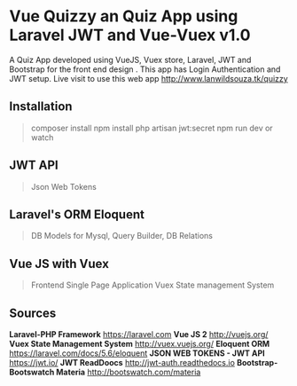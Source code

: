 # Vue Quizzy an Quiz App using Laravel JWT and Vue-Vuex v1.0
A Quiz App developed using VueJS, Vuex store, Laravel, JWT and Bootstrap for the front end design .
This app has Login Authentication and JWT setup.
Live visit to use this web app http://www.lanwildsouza.tk/quizzy
## Installation
> composer install
> npm install
> php artisan jwt:secret
> npm run dev or watch
## JWT API
> Json Web Tokens
## Laravel's ORM Eloquent
> DB Models for Mysql,
> Query Builder,
> DB Relations
## Vue JS with Vuex
> Frontend Single Page Application
> Vuex State management System
## Sources
 **Laravel-PHP Framework**
  https://laravel.com
 **Vue JS 2**
  http://vuejs.org/
 **Vuex State Management System**
  http://vuex.vuejs.org/
 **Eloquent ORM**
  https://laravel.com/docs/5.6/eloquent
 **JSON WEB TOKENS - JWT API**
  https://jwt.io/
 **JWT ReadDoocs**
  http://jwt-auth.readthedocs.io 
  **Bootstrap-Bootswatch Materia**
   http://bootswatch.com/materia 

